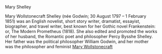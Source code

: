 <h>Mary Shelley</h>

Mary Wollstonecraft Shelley (née Godwin; 30 August 1797 – 1 February 1851) was an English novelist, 
short story writer, dramatist, essayist, biographer, and travel writer, best known for her Gothic 
novel Frankenstein: or, The Modern Prometheus (1818). She also edited and promoted the works of her 
husband, the Romantic poet and philosopher Percy Bysshe Shelley. Her father was the political philosopher 
William Godwin, and her mother was the philosopher and feminist
<a href="https://github.com/ifathewise/wiki-test/blob/master/Mary%20Wollstonecraft.md">Mary Wollstonecraft</a>
